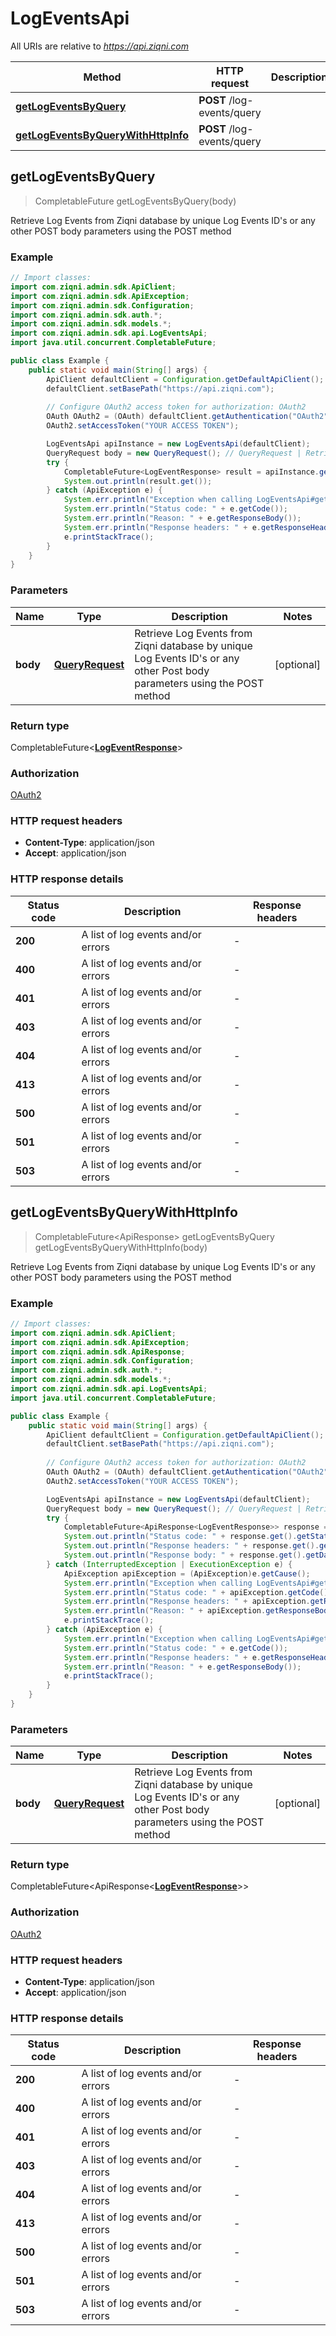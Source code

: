 # LogEventsApi

All URIs are relative to *https://api.ziqni.com*

Method | HTTP request | Description
------------- | ------------- | -------------
[**getLogEventsByQuery**](LogEventsApi.md#getLogEventsByQuery) | **POST** /log-events/query | 
[**getLogEventsByQueryWithHttpInfo**](LogEventsApi.md#getLogEventsByQueryWithHttpInfo) | **POST** /log-events/query | 



## getLogEventsByQuery

> CompletableFuture<LogEventResponse> getLogEventsByQuery(body)



Retrieve Log Events from Ziqni database by unique Log Events ID&#39;s or any other POST body parameters using the POST method

### Example

```java
// Import classes:
import com.ziqni.admin.sdk.ApiClient;
import com.ziqni.admin.sdk.ApiException;
import com.ziqni.admin.sdk.Configuration;
import com.ziqni.admin.sdk.auth.*;
import com.ziqni.admin.sdk.models.*;
import com.ziqni.admin.sdk.api.LogEventsApi;
import java.util.concurrent.CompletableFuture;

public class Example {
    public static void main(String[] args) {
        ApiClient defaultClient = Configuration.getDefaultApiClient();
        defaultClient.setBasePath("https://api.ziqni.com");
        
        // Configure OAuth2 access token for authorization: OAuth2
        OAuth OAuth2 = (OAuth) defaultClient.getAuthentication("OAuth2");
        OAuth2.setAccessToken("YOUR ACCESS TOKEN");

        LogEventsApi apiInstance = new LogEventsApi(defaultClient);
        QueryRequest body = new QueryRequest(); // QueryRequest | Retrieve Log Events from Ziqni database by unique Log Events ID's or any other Post body parameters using the POST method
        try {
            CompletableFuture<LogEventResponse> result = apiInstance.getLogEventsByQuery(body);
            System.out.println(result.get());
        } catch (ApiException e) {
            System.err.println("Exception when calling LogEventsApi#getLogEventsByQuery");
            System.err.println("Status code: " + e.getCode());
            System.err.println("Reason: " + e.getResponseBody());
            System.err.println("Response headers: " + e.getResponseHeaders());
            e.printStackTrace();
        }
    }
}
```

### Parameters


Name | Type | Description  | Notes
------------- | ------------- | ------------- | -------------
 **body** | [**QueryRequest**](QueryRequest.md)| Retrieve Log Events from Ziqni database by unique Log Events ID&#39;s or any other Post body parameters using the POST method | [optional]

### Return type

CompletableFuture<[**LogEventResponse**](LogEventResponse.md)>


### Authorization

[OAuth2](../README.md#OAuth2)

### HTTP request headers

- **Content-Type**: application/json
- **Accept**: application/json

### HTTP response details
| Status code | Description | Response headers |
|-------------|-------------|------------------|
| **200** | A list of log events and/or errors |  -  |
| **400** | A list of log events and/or errors |  -  |
| **401** | A list of log events and/or errors |  -  |
| **403** | A list of log events and/or errors |  -  |
| **404** | A list of log events and/or errors |  -  |
| **413** | A list of log events and/or errors |  -  |
| **500** | A list of log events and/or errors |  -  |
| **501** | A list of log events and/or errors |  -  |
| **503** | A list of log events and/or errors |  -  |

## getLogEventsByQueryWithHttpInfo

> CompletableFuture<ApiResponse<LogEventResponse>> getLogEventsByQuery getLogEventsByQueryWithHttpInfo(body)



Retrieve Log Events from Ziqni database by unique Log Events ID&#39;s or any other POST body parameters using the POST method

### Example

```java
// Import classes:
import com.ziqni.admin.sdk.ApiClient;
import com.ziqni.admin.sdk.ApiException;
import com.ziqni.admin.sdk.ApiResponse;
import com.ziqni.admin.sdk.Configuration;
import com.ziqni.admin.sdk.auth.*;
import com.ziqni.admin.sdk.models.*;
import com.ziqni.admin.sdk.api.LogEventsApi;
import java.util.concurrent.CompletableFuture;

public class Example {
    public static void main(String[] args) {
        ApiClient defaultClient = Configuration.getDefaultApiClient();
        defaultClient.setBasePath("https://api.ziqni.com");
        
        // Configure OAuth2 access token for authorization: OAuth2
        OAuth OAuth2 = (OAuth) defaultClient.getAuthentication("OAuth2");
        OAuth2.setAccessToken("YOUR ACCESS TOKEN");

        LogEventsApi apiInstance = new LogEventsApi(defaultClient);
        QueryRequest body = new QueryRequest(); // QueryRequest | Retrieve Log Events from Ziqni database by unique Log Events ID's or any other Post body parameters using the POST method
        try {
            CompletableFuture<ApiResponse<LogEventResponse>> response = apiInstance.getLogEventsByQueryWithHttpInfo(body);
            System.out.println("Status code: " + response.get().getStatusCode());
            System.out.println("Response headers: " + response.get().getHeaders());
            System.out.println("Response body: " + response.get().getData());
        } catch (InterruptedException | ExecutionException e) {
            ApiException apiException = (ApiException)e.getCause();
            System.err.println("Exception when calling LogEventsApi#getLogEventsByQuery");
            System.err.println("Status code: " + apiException.getCode());
            System.err.println("Response headers: " + apiException.getResponseHeaders());
            System.err.println("Reason: " + apiException.getResponseBody());
            e.printStackTrace();
        } catch (ApiException e) {
            System.err.println("Exception when calling LogEventsApi#getLogEventsByQuery");
            System.err.println("Status code: " + e.getCode());
            System.err.println("Response headers: " + e.getResponseHeaders());
            System.err.println("Reason: " + e.getResponseBody());
            e.printStackTrace();
        }
    }
}
```

### Parameters


Name | Type | Description  | Notes
------------- | ------------- | ------------- | -------------
 **body** | [**QueryRequest**](QueryRequest.md)| Retrieve Log Events from Ziqni database by unique Log Events ID&#39;s or any other Post body parameters using the POST method | [optional]

### Return type

CompletableFuture<ApiResponse<[**LogEventResponse**](LogEventResponse.md)>>


### Authorization

[OAuth2](../README.md#OAuth2)

### HTTP request headers

- **Content-Type**: application/json
- **Accept**: application/json

### HTTP response details
| Status code | Description | Response headers |
|-------------|-------------|------------------|
| **200** | A list of log events and/or errors |  -  |
| **400** | A list of log events and/or errors |  -  |
| **401** | A list of log events and/or errors |  -  |
| **403** | A list of log events and/or errors |  -  |
| **404** | A list of log events and/or errors |  -  |
| **413** | A list of log events and/or errors |  -  |
| **500** | A list of log events and/or errors |  -  |
| **501** | A list of log events and/or errors |  -  |
| **503** | A list of log events and/or errors |  -  |

